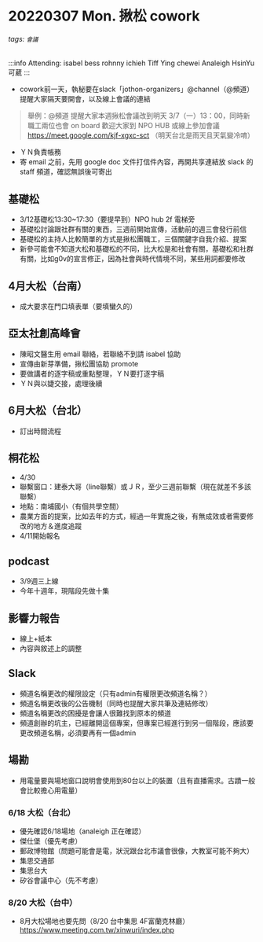# 20220307 Mon. 揪松 cowork
###### tags: `會議`
:::info
Attending: isabel bess rohnny ichieh Tiff Ying chewei Analeigh HsinYu 可葳
:::

* cowork前一天，執秘要在slack「jothon-organizers」@channel（@頻道）提醒大家隔天要開會，以及線上會議的連結
>舉例：@頻道 提醒大家本週揪松會議改到明天 3/7（一）13：00，同時新職工兩位也會 on board 歡迎大家到 NPO HUB 或線上參加會議 https://meet.google.com/kjf-xgxc-sct
（明天台北是雨天且天氣變冷唷）
* ＹＮ負責帳務
* 寄 email 之前，先用 google doc 文件打信件內容，再開共享連結放 slack 的 staff 頻道，確認無誤後可寄出

## 基礎松
* 3/12基礎松13:30~17:30（要提早到）NPO hub 2f 電梯旁
* 基礎松討論跟社群有關的東西，三週前開始宣傳，活動前的週三會發行前信
* 基礎松的主持人比較簡單的方式是揪松團職工，三個關鍵字自我介紹、提案
* 新參可能會不知道大松和基礎松的不同，比大松是和社會有關，基礎松和社群有關，比如g0v的宣言修正，因為社會與時代情境不同，某些用詞都要修改

## 4月大松（台南）
* 成大要求在門口填表單（要填蠻久的）

## 亞太社創高峰會
* 陳昭文醫生用 email 聯絡，若聯絡不到請 isabel 協助
* 宣傳由新芽準備，揪松團協助 promote
* 要做講者的逐字稿或重點整理，ＹＮ要打逐字稿
* ＹＮ與以婕交接，處理後續

## 6月大松（台北）
* 訂出時間流程

## 桐花松
* 4/30
* 聯繫窗口：建泰大哥（line聯繫）或ＪＲ，至少三週前聯繫（現在就差不多該聯繫）
* 地點：南埔國小（有個共學空間）
* 農業方面的提案，比如去年的方式，經過一年實施之後，有無成效或者需要修改的地方＆進度追蹤
* 4/11開始報名

## podcast
* 3/9週三上線
* 今年十週年，現階段先做十集

## 影響力報告
* 線上+紙本
* 內容與敘述上的調整

## Slack
* 頻道名稱更改的權限設定（只有admin有權限更改頻道名稱？）
* 頻道名稱更改後的公告機制（同時也提醒大家共筆及連結修改）
* 頻道名稱更改的困擾是會讓人很難找到原本的頻道
* 頻道創辦的坑主，已經離開這個專案，但專案已經進行到另一個階段，應該要更改頻道名稱，必須要再有一個admin

## 場勘
* 用電量要與場地窗口說明會使用到80台以上的裝置（且有直播需求。古蹟一般會比較擔心用電量）
### 6/18 大松（台北）
* 優先確認6/18場地（analeigh 正在確認）
* 傑仕堡（優先考慮）
* 郵政博物館（問題可能會是電，狀況跟台北市議會很像，大教室可能不夠大）
* 集思交通部
* 集思台大
* 矽谷會議中心（先不考慮）
### 8/20 大松（台中）
* 8月大松場地也要先問（8/20 台中集思 4F富蘭克林廳）
https://www.meeting.com.tw/xinwuri/index.php

